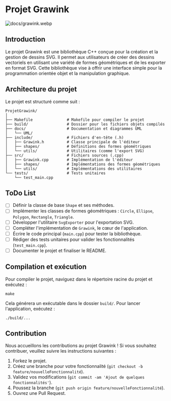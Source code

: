 # Projet Grawink

![docs/grawink.webp]()

## Introduction

Le projet Grawink est une bibliothèque C++ conçue pour la création et la gestion de dessins SVG. Il permet aux utilisateurs de créer des dessins vectoriels en utilisant une variété de formes géométriques et de les exporter en format SVG. Cette bibliothèque vise à offrir une interface simple pour la programmation orientée objet et la manipulation graphique.

## Architecture du projet

Le projet est structuré comme suit :

```
ProjetGrawink/
│
├── Makefile               # Makefile pour compiler le projet
├── build/                 # Dossier pour les fichiers objets compilés
├── docs/                  # Documentation et diagrammes UML
│   └── UML/
├── include/               # Fichiers d'en-tête (.h)
│   ├── Grawink.h          # Classe principale de l'éditeur
│   ├── shapes/            # Définitions des formes géométriques
│   └── utils/             # Utilitaires (comme l'export SVG)
├── src/                   # Fichiers sources (.cpp)
│   ├── Grawink.cpp        # Implémentation de l'éditeur
│   ├── shapes/            # Implémentations des formes géométriques
│   └── utils/             # Implémentations des utilitaires
└── tests/                 # Tests unitaires
    └── test_main.cpp
```

## ToDo List

- [ ] Définir la classe de base `Shape` et ses méthodes.
- [ ] Implémenter les classes de formes géométriques : `Circle`, `Ellipse`, `Polygon`, `Rectangle`, `Triangle`.
- [ ] Développer l'utilitaire `SvgExporter` pour l'exportation SVG.
- [ ] Compléter l'implémentation de `Grawink`, le cœur de l'application.
- [ ] Écrire le code principal (`main.cpp`) pour tester la bibliothèque.
- [ ] Rédiger des tests unitaires pour valider les fonctionnalités (`test_main.cpp`).
- [ ] Documenter le projet et finaliser le README.

## Compilation et exécution

Pour compiler le projet, naviguez dans le répertoire racine du projet et exécutez :

```
make
```

Cela générera un exécutable dans le dossier `build/`. Pour lancer l'application, exécutez :

```
./build/...
```
## Contribution

Nous accueillons les contributions au projet Grawink ! Si vous souhaitez contribuer, veuillez suivre les instructions suivantes :

1. Forkez le projet.
2. Créez une branche pour votre fonctionnalité (`git checkout -b feature/nouvelleFonctionnalité`).
3. Validez vos modifications (`git commit -am 'Ajout de quelques fonctionnalités'`).
4. Poussez la branche (`git push origin feature/nouvelleFonctionnalité`).
5. Ouvrez une Pull Request.


